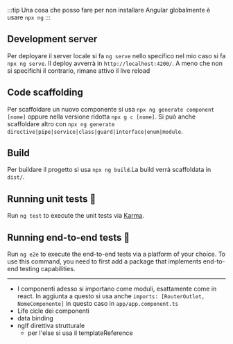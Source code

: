 :::tip
Una cosa che posso fare per non installare Angular globalmente è usare `npx ng`
:::
## Development server

Per deployare il server locale si fa `ng serve` nello specifico nel mio caso si fa `npx ng serve`. Il deploy avverrà in `http://localhost:4200/`.
A meno che non si specifichi il contrario, rimane attivo il live reload

## Code scaffolding

Per scaffoldare un nuovo componente si usa `npx ng generate component [nome]` oppure nella versione ridotta `npx g c [nome]`.
Si può anche scaffoldare altro con `npx ng generate directive|pipe|service|class|guard|interface|enum|module`.

## Build

Per buildare il progetto si usa `npx ng build`.La build verrà scaffoldata in `dist/`.

## Running unit tests 🤮

Run `ng test` to execute the unit tests via [Karma](https://karma-runner.github.io).

## Running end-to-end tests 🤮

Run `ng e2e` to execute the end-to-end tests via a platform of your choice. To use this command, you need to first add a package that implements end-to-end testing capabilities.

---
- I componenti adesso si importano come moduli, esattamente come in react.
In aggiunta a questo si usa anche `imports: [RouterOutlet, NomeComponente]` in questo caso in `app/app.component.ts`
- Life cicle dei componenti
- data binding
- ngIf direttiva strutturale
  - per l'else si usa il templateReference